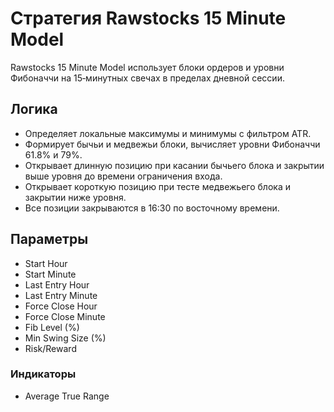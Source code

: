 # Стратегия Rawstocks 15 Minute Model

Rawstocks 15 Minute Model использует блоки ордеров и уровни Фибоначчи на 15‑минутных свечах в пределах дневной сессии.

## Логика
- Определяет локальные максимумы и минимумы с фильтром ATR.
- Формирует бычьи и медвежьи блоки, вычисляет уровни Фибоначчи 61.8% и 79%.
- Открывает длинную позицию при касании бычьего блока и закрытии выше уровня до времени ограничения входа.
- Открывает короткую позицию при тесте медвежьего блока и закрытии ниже уровня.
- Все позиции закрываются в 16:30 по восточному времени.

## Параметры
- Start Hour
- Start Minute
- Last Entry Hour
- Last Entry Minute
- Force Close Hour
- Force Close Minute
- Fib Level (%)
- Min Swing Size (%)
- Risk/Reward

### Индикаторы
- Average True Range
